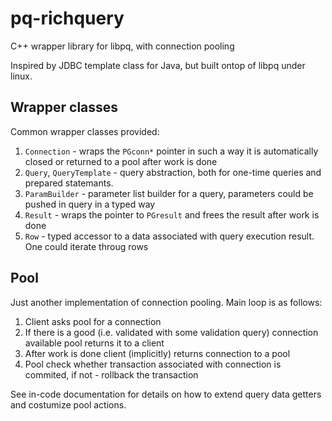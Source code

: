 pq-richquery
============

C++ wrapper library for libpq, with connection pooling

Inspired by JDBC template class for Java, but built ontop of libpq under linux.

Wrapper classes
---------------

Common wrapper classes provided:
1.	`Connection` - wraps the `PGconn*` pointer in such a way it is automatically closed or returned to a pool after work is done
2.	`Query`, `QueryTemplate` - query abstraction, both for one-time queries and prepared statemants.
3.	`ParamBuilder` - parameter list builder for a query, parameters could be pushed in query in a typed way
4.	`Result` - wraps the pointer to `PGresult` and frees the result after work is done
5.	`Row` - typed accessor to a data associated with query execution result. One could iterate throug rows

Pool
----

Just another implementation of connection pooling. 
Main loop is as follows:
1.	Client asks pool for a connection
2.	If there is a good (i.e. validated with some validation query) connection available pool returns it to a client
3.	After work is done client (implicitly) returns connection to a pool
4.	Pool check whether transaction associated with connection is commited, if not - rollback the transaction

See in-code documentation for details on how to extend query data getters and costumize pool actions.


